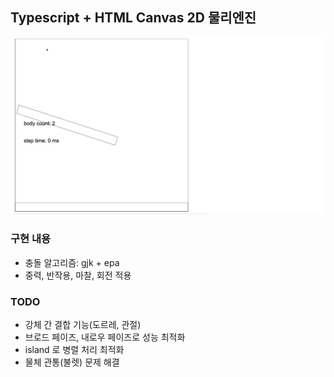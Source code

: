 ## Typescript + HTML Canvas 2D 물리엔진
![1](./sample.gif)

### 구현 내용
* 충돌 알고리즘: gjk + epa
* 중력, 반작용, 마찰, 회전 적용

### TODO
* 강체 간 결합 기능(도르레, 관절)
* 브로드 페이즈, 내로우 페이즈로 성능 최적화
* island 로 병렬 처리 최적화 
* 물체 관통(불렛) 문제 해결
